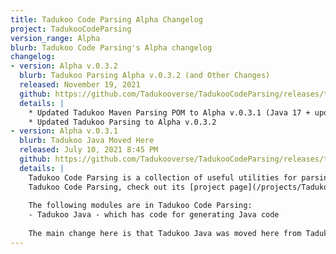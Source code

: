 ```yaml
---
title: Tadukoo Code Parsing Alpha Changelog
project: TadukooCodeParsing
version_range: Alpha
blurb: Tadukoo Code Parsing's Alpha changelog
changelog:
- version: Alpha v.0.3.2
  blurb: Tadukoo Parsing Alpha v.0.3.2 (and Other Changes)
  released: November 19, 2021
  github: https://github.com/Tadukooverse/TadukooCodeParsing/releases/tag/0.3.2-Alpha
  details: | 
    * Updated Tadukoo Maven Parsing POM to Alpha v.0.3.1 (Java 17 + updated dependencies)
    * Updated Tadukoo Parsing to Alpha v.0.3.2
- version: Alpha v.0.3.1
  blurb: Tadukoo Java Moved Here
  released: July 10, 2021 8:45 PM
  github: https://github.com/Tadukooverse/TadukooCodeParsing/releases/tag/0.3.1-Alpha
  details: | 
    Tadukoo Code Parsing is a collection of useful utilities for parsing code. It's released under the MIT license so it's very free for anyone to use for their projects. For more information about 
    Tadukoo Code Parsing, check out its [project page](/projects/TadukooCodeParsing.html).
    
    The following modules are in Tadukoo Code Parsing:
    - Tadukoo Java - which has code for generating Java code
    
    The main change here is that Tadukoo Java was moved here from Tadukoo Parsing. There have been some changes to it as well for new features.
---
```

